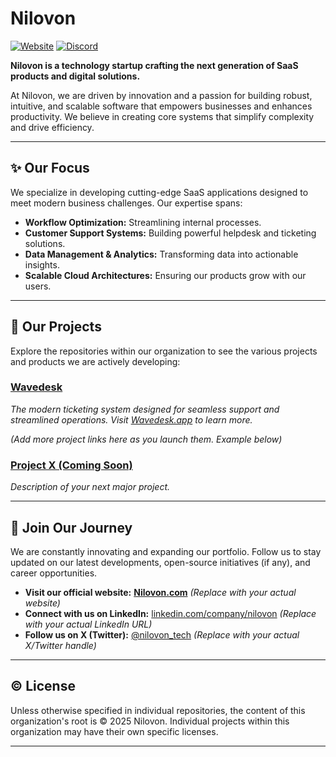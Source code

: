 # Nilovon

[![Website](https://img.shields.io/badge/Website-Nilovon.com-blue.svg)](https://www.nilovon.com)
[![Discord]([https://img.shields.io/badge/LinkedIn-Nilovon-0077B5.svg?logo=discord)](https://discord.gg/ZZUpyUGy7E)

**Nilovon is a technology startup crafting the next generation of SaaS products and digital solutions.**

At Nilovon, we are driven by innovation and a passion for building robust, intuitive, and scalable software that empowers businesses and enhances productivity. We believe in creating core systems that simplify complexity and drive efficiency.

---

## ✨ Our Focus

We specialize in developing cutting-edge SaaS applications designed to meet modern business challenges. Our expertise spans:

*   **Workflow Optimization:** Streamlining internal processes.
*   **Customer Support Systems:** Building powerful helpdesk and ticketing solutions.
*   **Data Management & Analytics:** Transforming data into actionable insights.
*   **Scalable Cloud Architectures:** Ensuring our products grow with our users.

---

## 🚀 Our Projects

Explore the repositories within our organization to see the various projects and products we are actively developing:

### [Wavedesk](https://github.com/Nilovon/Wavedesk)
_The modern ticketing system designed for seamless support and streamlined operations. Visit [Wavedesk.app](https://wavedesk.app) to learn more._

*(Add more project links here as you launch them. Example below)*

### [Project X (Coming Soon)](https://github.com/Nilovon/ProjectX)
_Description of your next major project._

---

## 🤝 Join Our Journey

We are constantly innovating and expanding our portfolio. Follow us to stay updated on our latest developments, open-source initiatives (if any), and career opportunities.

*   **Visit our official website:** [**Nilovon.com**](https://www.nilovon.com) *(Replace with your actual website)*
*   **Connect with us on LinkedIn:** [linkedin.com/company/nilovon](https://linkedin.com/company/nilovon) *(Replace with your actual LinkedIn URL)*
*   **Follow us on X (Twitter):** [@nilovon_tech](https://x.com/nilovon_tech) *(Replace with your actual X/Twitter handle)*

---

## © License

Unless otherwise specified in individual repositories, the content of this organization's root is © 2025 Nilovon. Individual projects within this organization may have their own specific licenses.

---

